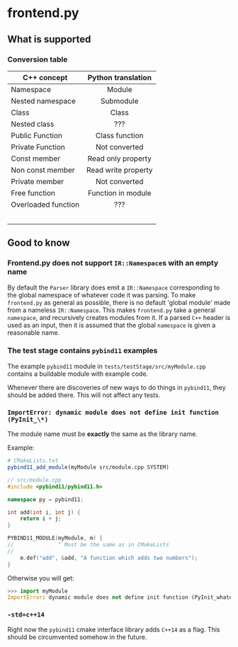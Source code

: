 # frontend.py #

## What is supported ##

### Conversion table ###

| C++ concept            | Python translation      |
| ------------------     |:-----------------------:|
| Namespace              | Module                  |
| Nested namespace       | Submodule               |
| Class                  | Class                   |
| Nested class           | ???                     |
| Public Function        | Class function          |
| Private Function       | Not converted           |
| Const member           | Read only property      |
| Non const member       | Read write property     |
| Private member         | Not converted           |
| Free function          | Function in module      |
| Overloaded function    | ???                     |
|                        |                         |
|                        |                         |
|                        |                         |
|                        |                         |
|                        |                         |

## Good to know ##

### Frontend.py does not support `IR::Namespace`s with an empty name ###

By default the `Parser` library does emit a `IR::Namespace` corresponding to the global namespace of whatever code it was parsing. To make `frontend.py` as general as possible, there is no default 'global module' made from a nameless `IR::Namespace`. This makes `frontend.py` take a general `namespace`, and recursively creates modules from it. If a parsed `C++` header is used as an input, then it is assumed that the global `namespace` is given a reasonable name.

### The test stage contains `pybind11` examples ###

The example `pybind11` module in `tests/testStage/src/myModule.cpp` contains a buildable module with example code.

Whenever there are discoveries of new ways to do things in `pybind11`, they should be added there. This will not affect any tests.

### `ImportError: dynamic module does not define init function (PyInit_\*)` ###

The module name must be **exactly** the same as the library name.

Example:

```cmake
# CMakeLists.txt
pybind11_add_module(myModule src/module.cpp SYSTEM)
```

```cpp
// src/module.cpp
#include <pybind11/pybind11.h>

namespace py = pybind11;

int add(int i, int j) {
	return i + j;
}

PYBIND11_MODULE(myModule, m) {
//              ^ Must be the same as in CMakeLists
//
	m.def("add", &add, "A function which adds two numbers");
}
```

Otherwise you will get:

```python
>>> import myModule
ImportError: dynamic module does not define init function (PyInit_whateverYouCalledYourModule)
```

### `-std=c++14` ###

Right now the `pybind11` cmake interface library adds `C++14` as a flag. This should be circumvented somehow in the future.
